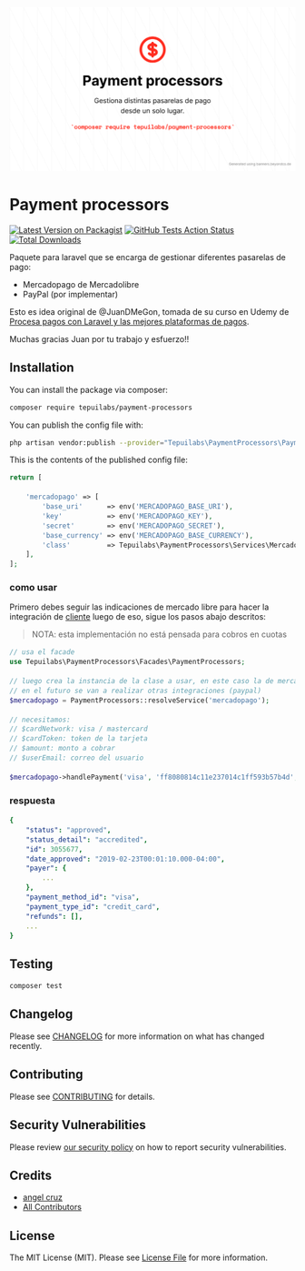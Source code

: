 <p align="center">
	<img src="payment-processors.png" width="1028">
</p>

# Payment processors

[![Latest Version on Packagist](https://img.shields.io/packagist/v/tepuilabs/payment-processors.svg?style=flat-square)](https://packagist.org/packages/tepuilabs/payment-processors)
[![GitHub Tests Action Status](https://img.shields.io/github/workflow/status/tepuilabs/payment-processors/run-tests?label=tests)](https://github.com/tepuilabs/payment-processors/actions?query=workflow%3ATests+branch%3Amaster)
[![Total Downloads](https://img.shields.io/packagist/dt/tepuilabs/payment-processors.svg?style=flat-square)](https://packagist.org/packages/tepuilabs/payment-processors)


Paquete para laravel que se encarga de gestionar diferentes pasarelas de pago:

- Mercadopago de Mercadolibre
- PayPal (por implementar)


Esto es idea original de @JuanDMeGon, tomada de su curso en Udemy de [Procesa pagos con Laravel y las mejores plataformas de pagos](https://www.udemy.com/course/procesa-pagos-en-linea-con-laravel-y-pasarelas-de-pagos-paypal-stripe/?referralCode=23F6FEDB611DEF416097).

Muchas gracias Juan por tu trabajo y esfuerzo!!


## Installation

You can install the package via composer:

```bash
composer require tepuilabs/payment-processors
```

You can publish the config file with:
```bash
php artisan vendor:publish --provider="Tepuilabs\PaymentProcessors\PaymentProcessorsServiceProvider" --tag="config"
```

This is the contents of the published config file:

```php
return [

    'mercadopago' => [
        'base_uri'      => env('MERCADOPAGO_BASE_URI'),
        'key'           => env('MERCADOPAGO_KEY'),
        'secret'        => env('MERCADOPAGO_SECRET'),
        'base_currency' => env('MERCADOPAGO_BASE_CURRENCY'),
        'class'         => Tepuilabs\PaymentProcessors\Services\MercadoPagoService::class,
    ],
];
```

### como usar

Primero debes seguir las indicaciones de mercado libre para hacer la integración de [cliente](https://www.mercadopago.com.uy/developers/es/guides/online-payments/checkout-api/receiving-payment-by-card/) luego de eso, sigue los pasos abajo descritos:

> NOTA: esta implementación no está pensada para cobros en cuotas


```php
// usa el facade
use Tepuilabs\PaymentProcessors\Facades\PaymentProcessors;

// luego crea la instancia de la clase a usar, en este caso la de mercado libre
// en el futuro se van a realizar otras integraciones (paypal)
$mercadopago = PaymentProcessors::resolveService('mercadopago');

// necesitamos:
// $cardNetwork: visa / mastercard
// $cardToken: token de la tarjeta
// $amount: monto a cobrar
// $userEmail: correo del usuario

$mercadopago->handlePayment('visa', 'ff8080814c11e237014c1ff593b57b4d', 177, 'test@test.com');
```

### respuesta

```yml
{
    "status": "approved",
    "status_detail": "accredited",
    "id": 3055677,
    "date_approved": "2019-02-23T00:01:10.000-04:00",
    "payer": {
        ...
    },
    "payment_method_id": "visa",
    "payment_type_id": "credit_card",
    "refunds": [],
    ...
}
```





## Testing

```bash
composer test
```

## Changelog

Please see [CHANGELOG](CHANGELOG.md) for more information on what has changed recently.

## Contributing

Please see [CONTRIBUTING](.github/CONTRIBUTING.md) for details.

## Security Vulnerabilities

Please review [our security policy](../../security/policy) on how to report security vulnerabilities.

## Credits

- [angel cruz](https://github.com/abr4xas)
- [All Contributors](../../contributors)

## License

The MIT License (MIT). Please see [License File](LICENSE.md) for more information.
